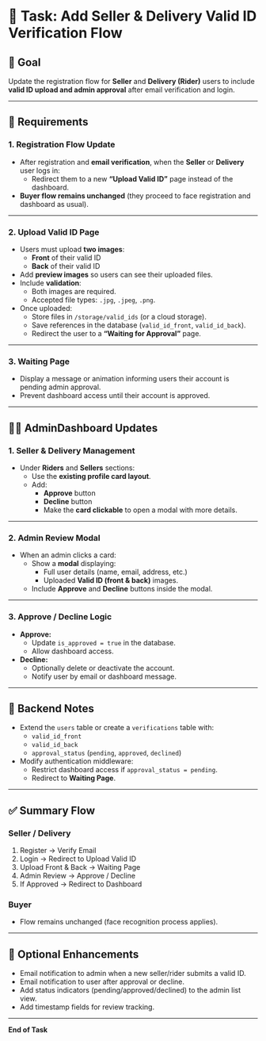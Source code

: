 # 🧩 Task: Add Seller & Delivery Valid ID Verification Flow

## 🎯 Goal
Update the registration flow for **Seller** and **Delivery (Rider)** users to include **valid ID upload and admin approval** after email verification and login.

---

## 🔧 Requirements

### 1. Registration Flow Update
- After registration and **email verification**, when the **Seller** or **Delivery** user logs in:
  - Redirect them to a new **“Upload Valid ID”** page instead of the dashboard.
- **Buyer flow remains unchanged** (they proceed to face registration and dashboard as usual).

---

### 2. Upload Valid ID Page
- Users must upload **two images**:
  - **Front** of their valid ID  
  - **Back** of their valid ID  
- Add **preview images** so users can see their uploaded files.
- Include **validation**:
  - Both images are required.
  - Accepted file types: `.jpg`, `.jpeg`, `.png`.
- Once uploaded:
  - Store files in `/storage/valid_ids` (or a cloud storage).
  - Save references in the database (`valid_id_front`, `valid_id_back`).
  - Redirect the user to a **“Waiting for Approval”** page.

---

### 3. Waiting Page
- Display a message or animation informing users their account is pending admin approval.
- Prevent dashboard access until their account is approved.

---

## 🧑‍💼 AdminDashboard Updates

### 1. Seller & Delivery Management
- Under **Riders** and **Sellers** sections:
  - Use the **existing profile card layout**.
  - Add:
    - **Approve** button  
    - **Decline** button  
    - Make the **card clickable** to open a modal with more details.

---

### 2. Admin Review Modal
- When an admin clicks a card:
  - Show a **modal** displaying:
    - Full user details (name, email, address, etc.)
    - Uploaded **Valid ID (front & back)** images.
  - Include **Approve** and **Decline** buttons inside the modal.

---

### 3. Approve / Decline Logic
- **Approve:**
  - Update `is_approved = true` in the database.
  - Allow dashboard access.
- **Decline:**
  - Optionally delete or deactivate the account.
  - Notify user by email or dashboard message.

---

## 🧱 Backend Notes
- Extend the `users` table or create a `verifications` table with:
  - `valid_id_front`
  - `valid_id_back`
  - `approval_status` (`pending`, `approved`, `declined`)
- Modify authentication middleware:
  - Restrict dashboard access if `approval_status = pending`.
  - Redirect to **Waiting Page**.

---

## ✅ Summary Flow

### Seller / Delivery
1. Register → Verify Email  
2. Login → Redirect to Upload Valid ID  
3. Upload Front & Back → Waiting Page  
4. Admin Review → Approve / Decline  
5. If Approved → Redirect to Dashboard

### Buyer
- Flow remains unchanged (face recognition process applies).

---

## 🧩 Optional Enhancements
- Email notification to admin when a new seller/rider submits a valid ID.
- Email notification to user after approval or decline.
- Add status indicators (pending/approved/declined) to the admin list view.
- Add timestamp fields for review tracking.

---

**End of Task**
